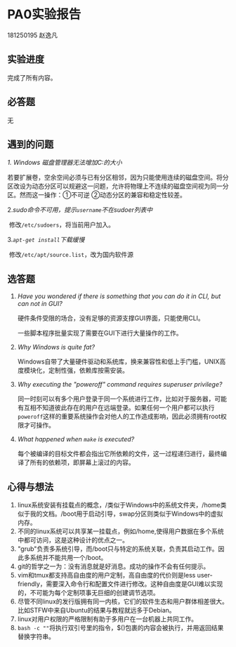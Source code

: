 # PA0实验报告

181250195 赵逸凡

## 实验进度

完成了所有内容。

## 必答题

无

## 遇到的问题

*1. Windows 磁盘管理器无法增加C:的大小*

​	若要扩展卷，空余空间必须与已有分区相邻，因为只能使用连续的磁盘空间。将分区改设为动态分区可以规避这一问题，允许将物理上不连续的磁盘空间视为同一分区。然而这一操作：①不可逆 ②动态分区的兼容和稳定性较差。

2.*sudo命令不可用，提示`username`不在sudoer列表中*

​	修改`/etc/sudoers`，将当前用户加入。

3.*`apt-get install`下载缓慢*

​	修改`/etc/apt/source.list`，改为国内软件源

## 选答题

1. *Have you wondered if there is something that you can do it in CLI, but can not in GUI?*

   硬件条件受限的场合，没有足够的资源支撑GUI界面，只能使用CLI。

   一些脚本程序批量实现了需要在GUI下进行大量操作的工作。

2. *Why Windows is quite fat?*

   Windows自带了大量硬件驱动和系统库，换来兼容性和低上手门槛，UNIX高度模块化，定制性强，依赖库按需安装。

3. *Why executing the "poweroff" command requires superuser privilege?*

   同一时刻可以有多个用户登录于同一个系统进行工作，比如对于服务器，可能有互相不知道彼此存在的用户在远端登录。如果任何一个用户都可以执行`poweroff`这样的重要系统操作会对他人的工作造成影响，因此必须拥有root权限才可操作。

4. *What happened when `make` is executed?*

   每个被编译的目标文件都会指出它所依赖的文件，这一过程递归进行，最终编译了所有的依赖项，即屏幕上滚过的内容。

## 心得与想法

1. linux系统安装有挂载点的概念，/类似于Windows中的系统文件夹，/home类似于我的文档。/boot用于启动引导，swap分区则类似于Windows中的虚拟内存。
2. 不同的linux系统可以共享某一挂载点，例如/home,使得用户数据在多个系统中都可访问，这是这种设计的优点之一。
3. "grub"负责多系统引导，而/boot只与特定的系统关联，负责其启动工作。因此多系统并不能共用一个/boot。
4. git的哲学之一为：没有消息就是好消息。成功的操作不会有任何提示。
5. vim和tmux都支持高自由度的用户定制，高自由度的代价则是less user-friendly，需要深入命令行和配置文件进行修改。这种自由度是GUI难以实现的，不可能为每个定制项事无巨细的创建调节选项。
6. 尽管不同linux的发行版拥有同一内核，它们的软件生态和用户群体相差很大。比如STFW中来自Ubuntu的结果与教程就远多于Debian。
7. linux对用户权限的严格限制有助于多用户在一台机器上共同工作。
8. `bash -c ""`将执行双引号里的指令，$()包裹的内容会被执行，并用返回结果替换字符串。

